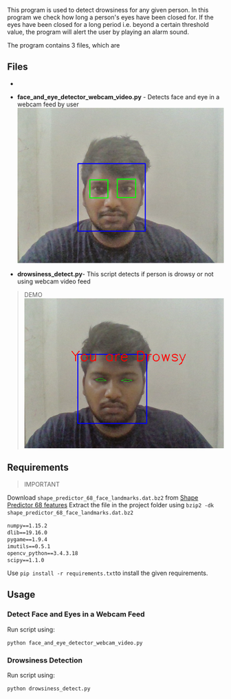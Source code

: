 


This program is used to detect drowsiness for any given person. In this program we check how long a person's eyes have been closed for. If the eyes have been closed for a long period i.e. beyond a certain threshold value, the program will alert the user by playing an alarm sound.

The program contains 3 files, which are
## Files
 -

 - **face_and_eye_detector_webcam_video.py** - Detects face and eye in a webcam feed by user![Webcam Face and Eye Detection](https://github.com/SachinSinghYadav/Driver-Drowsiness-Detector/blob/master/images/Face_and_Eye.png)
 - **drowsiness_detect.py**- This script detects if person is drowsy or not using webcam video feed

> DEMO
![Drowsiness Detection Demo](https://github.com/SachinSinghYadav/Driver-Drowsiness-Detector/blob/master/images/Drowsiness_demo.png)
 
 ## Requirements
> 
> IMPORTANT

  Download `shape_predictor_68_face_landmarks.dat.bz2` from [Shape Predictor 68 features](http://dlib.net/files/shape_predictor_68_face_landmarks.dat.bz2) 
  Extract the file in the project folder using 
  ``bzip2 -dk shape_predictor_68_face_landmarks.dat.bz2``


    numpy==1.15.2
	dlib==19.16.0
	pygame==1.9.4
	imutils==0.5.1
	opencv_python==3.4.3.18
	scipy==1.1.0
Use `pip install -r requirements.txt`to install the given requirements.

## Usage

### Detect Face and Eyes in a Webcam Feed
Run script using:

    python face_and_eye_detector_webcam_video.py
### Drowsiness Detection
Run script using:

    python drowsiness_detect.py

